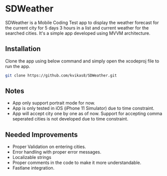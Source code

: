 # SDWeather
SDWeather is a Mobile Coding Test app to display the weather forecast for the current city for 5 days 3 hours in a list and current weather for the searched cities. It's a simple app developed using MVVM architecture.

## Installation

Clone the app using below command and simply open the xcodeproj file to run the app.

```bash
git clone https://github.com/kvikas8/SDWeather.git
```

## Notes
- App only support portrait mode for now.
- App is only tested in iOS (iPhone 11 Simulator) due to time constraint.
- App will accept city one by one as of now. Support for accepting comma seperated cities is not developed due to time constraint.

## Needed Improvements
- Proper Validation on entering cities.
- Error handling with proper error messages.
- Localizable strings
- Proper comments in the code to make it more understandable.
- Fastlane integration.
